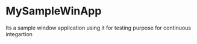 # MySampleWinApp
Its a sample window application using it for testing purpose for continuous integartion
